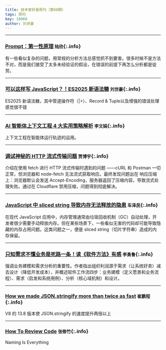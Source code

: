 ```yaml
---
title: 技术爱好者周刊（第60期）
tags: 周刊
key: 10060
author: 刘世豪
---
```

---

### [Prompt：第一性原理](https://mp.weixin.qq.com/s/RcbBDwMP6qeyX9yfVsn6qg) `陆欣`{:.info}
有一些看似复杂的问题，用常规的分析方法总感觉抓不到要害。很多时候不是方法不对，而是我们接受了太多未经验证的假设，在错误的前提下再怎么分析都是徒劳。


---
### [可以这样写 JavaScript？！ES2025 新语法糖](https://mp.weixin.qq.com/s/j9QGRuDMjysBGMXDLl1spw) `刘世豪`{:.info}

ES2025 新语法糖，其中管道操作符（|>）、Record & Tuple以及增强的错误处理感觉很不错

---
### [AI 智能体上下文工程 4 大实用策略解析](https://mp.weixin.qq.com/s/ZG04CUzufN37tsLkFryg-A) `李文娟`{:.info}

上下文工程在智能体运行轨迹的运用。

---
### [调试神秘的 HTTP 流式传输问题](https://mp.weixin.qq.com/s/uK1ewshkHUhqefI3NW-X3w) `贾博宇`{:.info}

介绍在使用 fetch 进行 HTTP 流式传输时遇到的问题 ——cURL 和 Postman 一切正常，但浏览器和 node-fetch 无法流式获取响应。最终发现问题出在 响应压缩 上：浏览器默认会发送 Accept-Encoding，服务器返回了压缩内容，导致流式处理失败。通过在 Cloudflare 禁用压缩，问题得到彻底解决。

---
### [JavaScript 中 sliced string 导致内存无法释放的隐患](https://juejin.cn/post/7528199682431205418) `车泽民`{:.info}

在现代 JavaScript 应用中，内存管理通常由垃圾回收机制（GC）自动处理，开发者很少需要手动释放内存。但在某些场景下，一些看似无害的代码却可能导致隐藏的内存占用问题。这类问题之一，便是 sliced string（切片字符串）造成的内存保留。

---
### [只知需求不懂业务是死路一条！读《软件方法》有感](https://mp.weixin.qq.com/s/5mQZf4uR4k07oGhNrQPW5Q) `李勇鲁`{:.info}

强调业务建模和需求分析的重要性。作者指出组织利润源于需求（让系统好卖）减去设计（降低开发成本），并概述软件工作流四步：业务建模（定义愿景和业务流程）、需求（启发和系统用例）、分析（核心域机制）和设计。

---
### [How we made JSON.stringify more than twice as fast](https://v8.dev/blog/json-stringify) `崔鹏程`{:.info}

V8 的 13.8 版本使 JSON.stringify 的速度提升两倍以上

---
### [How To Review Code](https://endler.dev/2025/how-to-review-code/) `张修竹`{:.info}

Naming Is Everything
